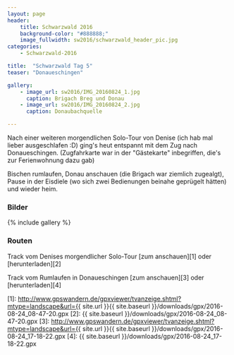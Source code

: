 ```yaml
---
layout: page
header:
    title: Schwarzwald 2016	
    background-color: "#888888;"
    image_fullwidth: sw2016/schwarzwald_header_pic.jpg
categories:
    - Schwarzwald-2016

title:  "Schwarzwald Tag 5"
teaser: "Donaueschingen"

gallery:
    - image_url: sw2016/IMG_20160824_1.jpg
      caption: Brigach Breg und Donau
    - image_url: sw2016/IMG_20160824_2.jpg
      caption: Donaubachquelle

---
```


Nach einer weiteren morgendlichen Solo-Tour von Denise (ich hab mal lieber ausgeschlafen :D) ging's heut entspannt mit dem Zug nach Donaueschingen. 
(Zugfahrkarte war in der "Gästekarte" inbegriffen, die's zur Ferienwohnung dazu gab)

Bischen rumlaufen, Donau anschauen (die Brigach war ziemlich zugealgt), Pause in der Eisdiele (wo sich zwei Bedienungen beinahe geprügelt hätten) und wieder heim.

### Bilder

{% include gallery %}

### Routen

Track vom Denises morgendlicher Solo-Tour [zum anschauen][1] oder [herunterladen][2]

Track vom Rumlaufen in Donaueschingen [zum anschauen][3] oder [herunterladen][4]



 [1]: http://www.gpswandern.de/gpxviewer/tvanzeige.shtml?mtype=landscape&url={{ site.url }}{{ site.baseurl }}/downloads/gpx/2016-08-24_08-47-20.gpx
 [2]: {{ site.baseurl }}/downloads/gpx/2016-08-24_08-47-20.gpx
 [3]: http://www.gpswandern.de/gpxviewer/tvanzeige.shtml?mtype=landscape&url={{ site.url }}{{ site.baseurl }}/downloads/gpx/2016-08-24_17-18-22.gpx
 [4]: {{ site.baseurl }}/downloads/gpx/2016-08-24_17-18-22.gpx
